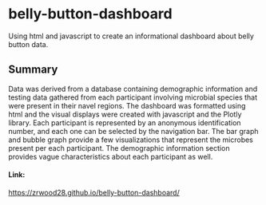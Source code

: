# belly-button-dashboard
Using html and javascript to create an informational dashboard about belly button data.

## Summary
Data was derived from a database containing demographic information and testing data gathered from each participant involving microbial species that were present
in their navel regions. The dashboard was formatted using html and the visual displays were created with javascript and the Plotly library. Each participant is represented by an anonymous identification number, and each one can be selected by the navigation bar. The bar graph and bubble graph provide a few visualizations that represent the microbes present per each participant. The demographic information section provides vague characteristics about each participant as well. 

#### Link:

https://zrwood28.github.io/belly-button-dashboard/
